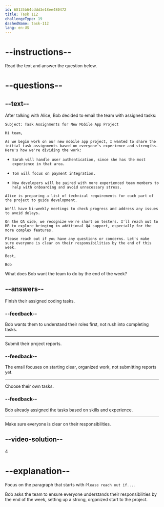 ```yaml
---
id: 68135b64cddd3e18ee480472
title: Task 112
challengeType: 19
dashedName: task-112
lang: en-US
---
```


<!-- READING -->

# --instructions--

Read the text and answer the question below.

# --questions--

## --text--

After talking with Alice, Bob decided to email the team with assigned tasks:

`Subject: Task Assignments for New Mobile App Project`

`Hi team,`

`As we begin work on our new mobile app project, I wanted to share the initial task assignments based on everyone's experience and strengths. Here's how we're dividing the work:`

- `Sarah will handle user authentication, since she has the most experience in that area.`

- `Tom will focus on payment integration.`

- `New developers will be paired with more experienced team members to help with onboarding and avoid unnecessary stress.`

`Alice is preparing a list of technical requirements for each part of the project to guide development.`

`We'll have bi-weekly meetings to check progress and address any issues to avoid delays.`

`On the QA side, we recognize we're short on testers. I'll reach out to HR to explore bringing in additional QA support, especially for the more complex features.`

`Please reach out if you have any questions or concerns. Let's make sure everyone is clear on their responsibilities by the end of this week.`

`Best,`

`Bob`

What does Bob want the team to do by the end of the week?

## --answers--

Finish their assigned coding tasks.

### --feedback--

Bob wants them to understand their roles first, not rush into completing tasks.

---

Submit their project reports.

### --feedback--

The email focuses on starting clear, organized work, not submitting reports yet.

---

Choose their own tasks.

### --feedback--

Bob already assigned the tasks based on skills and experience.

---

Make sure everyone is clear on their responsibilities.

## --video-solution--

4

# --explanation--

Focus on the paragraph that starts with `Please reach out if...`.

Bob asks the team to ensure everyone understands their responsibilities by the end of the week, setting up a strong, organized start to the project.
